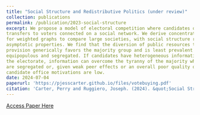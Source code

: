 ```yaml
---
title: "Social Structure and Redistributive Politics (under review)"
collection: publications
permalink: /publication/2023-social-structure
excerpt: We propose a model of electoral competition where candidates offer excludable
transfers to voters connected on a social network. We derive concentration results
for weighted graphs to compare large societies, with social structure represented by
asymptotic properties. We find that the diversion of public resources towards private
provision generically favors the majority group and is least prevalent when groups are
equipopulous and segregated. If candidates have heterogeneous information about
the electorate, information can overcome the tyranny of the majority when groups
are segregated or, given weak peer effects or an overall poor quality of information,
candidate office motivations are low.
date: 2024-07-04
paperurl: 'https://pjesscarter.github.io/files/votebuying.pdf'
citation: 'Carter, Perry and Ruggiero, Joseph. (2024). &quot;Social Structure and Redistributive Politics.&quot; <i>Working Paper</i>.'
---
```



[Access Paper Here](https://pjesscarter.github.io/files/votebuying.pdf)
